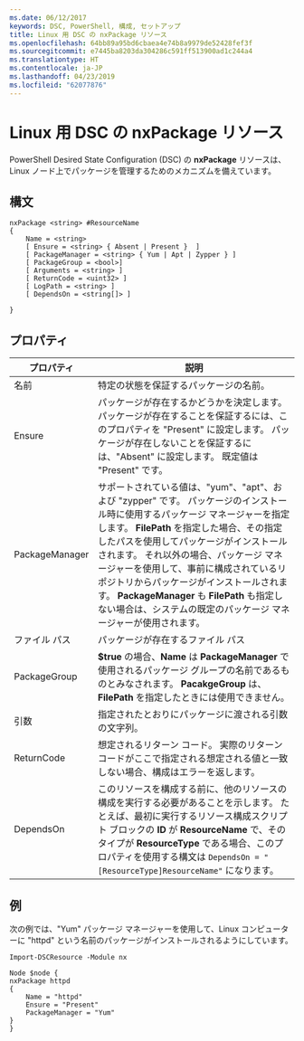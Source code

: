 ```yaml
---
ms.date: 06/12/2017
keywords: DSC, PowerShell, 構成, セットアップ
title: Linux 用 DSC の nxPackage リソース
ms.openlocfilehash: 64bb89a95bd6cbaea4e74b8a9979de52428fef3f
ms.sourcegitcommit: e7445ba8203da304286c591ff513900ad1c244a4
ms.translationtype: HT
ms.contentlocale: ja-JP
ms.lasthandoff: 04/23/2019
ms.locfileid: "62077876"
---
```

# <a name="dsc-for-linux-nxpackage-resource"></a>Linux 用 DSC の nxPackage リソース

PowerShell Desired State Configuration (DSC) の **nxPackage** リソースは、Linux ノード上でパッケージを管理するためのメカニズムを備えています。

## <a name="syntax"></a>構文

```
nxPackage <string> #ResourceName
{
    Name = <string>
    [ Ensure = <string> { Absent | Present }  ]
    [ PackageManager = <string> { Yum | Apt | Zypper } ]
    [ PackageGroup = <bool>]
    [ Arguments = <string> ]
    [ ReturnCode = <uint32> ]
    [ LogPath = <string> ]
    [ DependsOn = <string[]> ]

}
```

## <a name="properties"></a>プロパティ

|  プロパティ |  説明 |
|---|---|
| 名前| 特定の状態を保証するパッケージの名前。|
| Ensure| パッケージが存在するかどうかを決定します。 パッケージが存在することを保証するには、このプロパティを "Present" に設定します。 パッケージが存在しないことを保証するには、"Absent" に設定します。 既定値は "Present" です。|
| PackageManager| サポートされている値は、"yum"、"apt"、および "zypper" です。 パッケージのインストール時に使用するパッケージ マネージャーを指定します。 **FilePath** を指定した場合、その指定したパスを使用してパッケージがインストールされます。 それ以外の場合、パッケージ マネージャーを使用して、事前に構成されているリポジトリからパッケージがインストールされます。 **PackageManager** も **FilePath** も指定しない場合は、システムの既定のパッケージ マネージャーが使用されます。|
| ファイル パス| パッケージが存在するファイル パス|
| PackageGroup| **$true** の場合、**Name** は **PackageManager** で使用されるパッケージ グループの名前であるものとみなされます。 **PacakgeGroup** は、**FilePath** を指定したときには使用できません。|
| 引数| 指定されたとおりにパッケージに渡される引数の文字列。|
| ReturnCode| 想定されるリターン コード。 実際のリターン コードがここで指定される想定される値と一致しない場合、構成はエラーを返します。|
| DependsOn | このリソースを構成する前に、他のリソースの構成を実行する必要があることを示します。 たとえば、最初に実行するリソース構成スクリプト ブロックの **ID** が **ResourceName** で、そのタイプが **ResourceType** である場合、このプロパティを使用する構文は `DependsOn = "[ResourceType]ResourceName"` になります。|

## <a name="example"></a>例

次の例では、"Yum" パッケージ マネージャーを使用して、Linux コンピューターに "httpd" という名前のパッケージがインストールされるようにしています。

```
Import-DSCResource -Module nx

Node $node {
nxPackage httpd
{
    Name = "httpd"
    Ensure = "Present"
    PackageManager = "Yum"
}
}
```